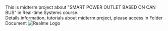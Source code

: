 This is midterm project about "SMART POWER OUTLET BASED ON CAN BUS" in Real-time Systems course.  
Details information, tutorials about midterm project, please access in Folder Document
![Realme Logo](Documents/circuit.png)
